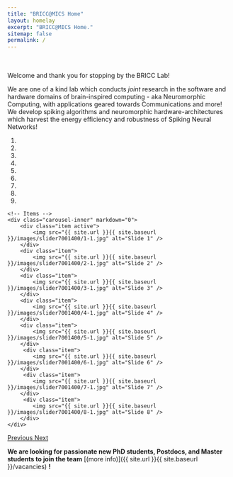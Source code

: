 ```yaml
---
title: "BRICC@MICS Home"
layout: homelay
excerpt: "BRICC@MICS Home."
sitemap: false
permalink: /
---
```

<br>
<br>
Welcome and thank you for stopping by the BRICC Lab!

We are one of a kind lab which conducts _joint_ research in the software and
hardware domains of brain-inspired computing - aka Neuromorphic Computing, with
applications geared towards Communications and more! We develop spiking algorithms
and neuromorphic hardware-architectures which harvest the energy efficiency and
robustness of Spiking Neural Networks!

<div markdown="0" id="carousel" class="carousel slide" data-ride="carousel" data-interval="4000" data-pause="hover" >
    <!-- Menu -->
    <ol class="carousel-indicators">
        <li data-target="#carousel" data-slide-to="0" class="active"></li>
        <li data-target="#carousel" data-slide-to="1"></li>
        <li data-target="#carousel" data-slide-to="2"></li>
        <li data-target="#carousel" data-slide-to="3"></li>
        <li data-target="#carousel" data-slide-to="4"></li>
        <li data-target="#carousel" data-slide-to="5"></li>
        <li data-target="#carousel" data-slide-to="6"></li>
        <li data-target="#carousel" data-slide-to="7"></li>
        <li data-target="#carousel" data-slide-to="8"></li>
    </ol>

    <!-- Items -->
    <div class="carousel-inner" markdown="0">
        <div class="item active">
            <img src="{{ site.url }}{{ site.baseurl }}/images/slider7001400/1-1.jpg" alt="Slide 1" />
        </div>
        <div class="item">
            <img src="{{ site.url }}{{ site.baseurl }}/images/slider7001400/2-1.jpg" alt="Slide 2" />
        </div>
        <div class="item">
            <img src="{{ site.url }}{{ site.baseurl }}/images/slider7001400/3-1.jpg" alt="Slide 3" />
        </div>
        <div class="item">
            <img src="{{ site.url }}{{ site.baseurl }}/images/slider7001400/4-1.jpg" alt="Slide 4" />
        </div>
        <div class="item">
            <img src="{{ site.url }}{{ site.baseurl }}/images/slider7001400/5-1.jpg" alt="Slide 5" />
        </div>
         <div class="item">
            <img src="{{ site.url }}{{ site.baseurl }}/images/slider7001400/6-1.jpg" alt="Slide 6" />
        </div>
         <div class="item">
            <img src="{{ site.url }}{{ site.baseurl }}/images/slider7001400/7-1.jpg" alt="Slide 7" />
        </div>
         <div class="item">
            <img src="{{ site.url }}{{ site.baseurl }}/images/slider7001400/8-1.jpg" alt="Slide 8" />
        </div>
    </div>
  <a class="left carousel-control" href="#carousel" role="button" data-slide="prev">
    <span class="glyphicon glyphicon-chevron-left" aria-hidden="true"></span>
    <span class="sr-only">Previous</span>
  </a>
  <a class="right carousel-control" href="#carousel" role="button" data-slide="next">
    <span class="glyphicon glyphicon-chevron-right" aria-hidden="true"></span>
    <span class="sr-only">Next</span>
  </a>
</div>

 **We are  looking for passionate new PhD students, Postdocs, and Master students to join the team** [(more info)]({{ site.url }}{{ site.baseurl }}/vacancies) **!**


<!--<figure class="fourth">
  <img src="{{ site.url }}{{ site.baseurl }}/images/logopic/Logo_Leiden.jpg" style="width: 210px">
  <img src="{{ site.url }}{{ site.baseurl }}/images/logopic/Logo_Nanofront.jpg" style="width: 110px">
  <img src="{{ site.url }}{{ site.baseurl }}/images/logopic/Logo_NWO.jpg" style="width: 120px">
  <img src="{{ site.url }}{{ site.baseurl }}/images/logopic/Logo_ERC.jpg" style="width: 110px">
</figure>-->
